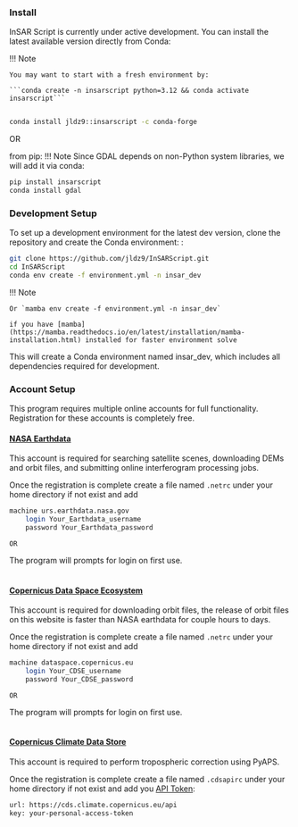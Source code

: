
### **Install**
InSAR Script is currently under active development. You can install the latest available version directly from Conda:

!!! Note
    
    You may want to start with a fresh environment by: 

    ```conda create -n insarscript python=3.12 && conda activate insarscript```

```bash

conda install jldz9::insarscript -c conda-forge

```
OR 

from pip:
!!! Note
    Since GDAL depends on non-Python system libraries, we will add it via conda: 

```bash
pip install insarscript
conda install gdal
```

### **Development Setup**
To set up a development environment for the latest dev version, clone the repository and create the Conda environment: : 


``` bash
git clone https://github.com/jldz9/InSARScript.git
cd InSARScript
conda env create -f environment.yml -n insar_dev

```

!!! Note

    Or `mamba env create -f environment.yml -n insar_dev` 
    
    if you have [mamba](https://mamba.readthedocs.io/en/latest/installation/mamba-installation.html) installed for faster environment solve

This will create a Conda environment named insar_dev, which includes all dependencies required for development.


### **Account Setup**

This program requires multiple online accounts for full functionality. Registration for these accounts is completely free.

#### [NASA Earthdata](https://urs.earthdata.nasa.gov/)

This account is required for searching satellite scenes, downloading DEMs and orbit files, and submitting online interferogram processing jobs.

Once the registration is complete create a file named `.netrc` under your home directory if not exist and add 
```bash
machine urs.earthdata.nasa.gov
    login Your_Earthdata_username
    password Your_Earthdata_password
```
`OR`

The program will prompts for login on first use.<br><br>



#### [Copernicus Data Space Ecosystem](https://dataspace.copernicus.eu/)

This account is required for downloading orbit files, the release of orbit files on this website is faster than NASA earthdata for couple hours to days. 

Once the registration is complete create a file named `.netrc` under your home directory if not exist and add 

```bash 
machine dataspace.copernicus.eu
    login Your_CDSE_username
    password Your_CDSE_password 

```

`OR` 

The program will prompts for login on first use.<br><br>

#### [Copernicus Climate Data Store](https://cds.climate.copernicus.eu/)

This account is required to perform tropospheric correction using PyAPS.

Once the registration is complete create a file named `.cdsapirc` under your home directory if not exist and add
you [API Token](https://cds.climate.copernicus.eu/how-to-api):

```bash
url: https://cds.climate.copernicus.eu/api
key: your-personal-access-token
```
